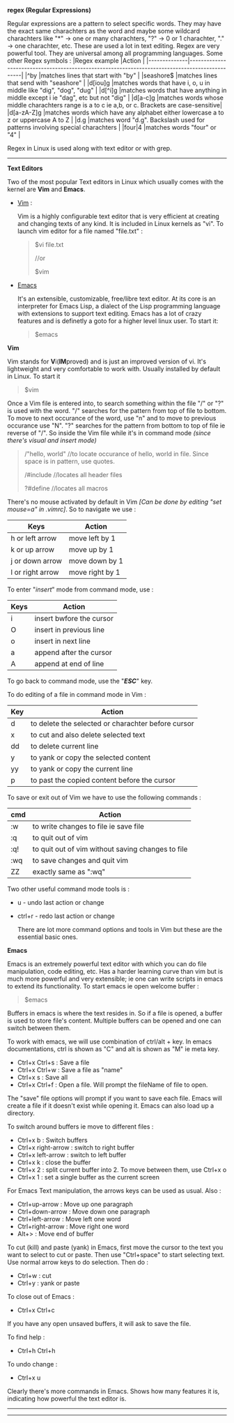 **regex \(Regular Expressions\)**

  Regular expressions are a pattern to select specific words. They may have the exact same charachters as the word and maybe some wildcard charachters like "*" -> one or many charachters, "?" -> 0 or 1 charachter, "." -> one charachter, etc. These are used a lot in text editing. Regex are very powerful tool. They are universal among all programming languages. Some other Regex symbols :
|Regex example |Action                                                                                          |
|--------------|------------------------------------------------------------------------------------------------|
|^by           |matches lines that start with "by"                                                              |
|seashore$     |matches lines that send with "seashore"                                                         |
|d\[iou\]g     |matches words that have i, o, u in middle like "dig", "dog", "dug"                              |
|d\[^i\]g      |matches words that have anything in middle except i ie "dag", etc but not "dig"                 |
|d\[a-c\]g     |matches words whose middle charachters range is a to c ie a,b, or c. Brackets are case-sensitive|
|d\[a-zA-Z\]g  |matches words which have any alphabet either lowercase a to z or uppercase A to Z               |
|d\.g          |matches word "d.g". Backslash used for patterns involving special charachters                   |
|four\|4       |matches words "four" or "4"                                                                     |

  Regex in Linux is used along with text editor or with grep.

---

**Text Editors**

  Two of the most popular Text editors in Linux which usually comes with the kernel are **Vim** and **Emacs**.
+ [Vim](https://www.vim.org/) :
  
    Vim is a highly configurable text editor that is very efficient at creating and changing texts of any kind. It is included in Linux kernels as "vi". To launch vim editor for a file named "file.txt" :
  > $vi file.txt
  >
  > //or
  >
  > $vim

+ [Emacs](https://www.gnu.org/software/emacs/)

    It's an extensible, customizable, free/libre text editor. At its core is an interpreter for Emacs Lisp, a dialect of the Lisp programming language with extensions to support text editing. Emacs has a lot of crazy features and is definetly a goto for a higher level linux user. To start it:
  > $emacs


**Vim**

  Vim stands for **V**i\(**IM**proved\) and is just an improved version of vi. It's lightweight and very comfortable to work with. Usually installed by default in Linux. To start it 
> $vim

  Once a Vim file is entered into, to search something within the file "/" or "?" is used with the word. "/" searches for the pattern from top of file to bottom. To move to next occurance of the word, use "n" and to move to previous occurance use "N". "?" searches for the pattern from bottom to top of file ie reverse of "/". So inside the Vim file while it's in command mode *\(since there's visual and insert mode\)* 
> /"hello, world"   //to locate occurance of hello, world in file. Since space is in pattern, use quotes.
>
> /#include   //locates all header files
>
> ?#define   //locates all macros

  There's no mouse activated by default in Vim *\[Can be done by editing "set mouse=a" in .vimrc\]*. So to navigate we use :
  
|Keys            |Action         |
|----------------|---------------|
|h or left arrow |move left by 1 |
|k or up arrow   |move up by 1   |
|j or down arrow |move down by 1 |
|l or right arrow|move right by 1|

  To enter "*insert*" mode from command mode, use :

|Keys|Action                  |
|----|------------------------|
|i   |insert bwfore the cursor|
|O   |insert in previous line |
|o   |insert in next line     |
|a   |append after the cursor |
|A   |append at end of line   |

To go back to command mode, use the "***ESC***" key.

  To do editing of a file in command mode in Vim :

|Key|Action                                            |
|---|--------------------------------------------------|
|d  |to delete the selected or charachter before cursor|
|x  |to cut and also delete selected text              |
|dd |to delete current line                            |
|y  |to yank or copy the selected content              |
|yy |to yank or copy the current line                  |
|p  |to past the copied content before the cursor      |

  To save or exit out of Vim we have to use the following commands :

|cmd|Action                                           |
|---|-------------------------------------------------|
|:w |to write changes to file ie save file            |
|:q |to quit out of vim                               |
|:q!|to quit out of vim without saving changes to file|
|:wq|to save changes and quit vim                     |
|ZZ |exactly same as ":wq"                            |
  
Two other useful command mode tools is :
+ u - undo last action or change
+ ctrl+r - redo last action or change

	There are lot more command options and tools in Vim but these are the essential basic ones.

**Emacs**

Emacs is an extremely powerful text editor with which you can do file manipulation, code editing, etc. Has a harder learning curve than vim but is much more powerful and very extensible; ie one can write scripts in emacs to extend its functionality. To start emacs ie open welcome buffer :
> $emacs

Buffers in emacs is where the text resides in. So if a file is opened, a buffer is used to store file's content. Multiple buffers can be opened and one can switch between them.

 To work with emacs, we will use combination of ctrl/alt + key. In emacs documentations, ctrl is shown as "C" and alt is shown as "M" ie meta key.
- Ctrl+x Ctrl+s : Save a file
- Ctrl+x Ctrl+w : Save a file as "name"
- Ctrl+x s : Save all
- Ctrl+x Ctrl+f : Open a file. Will prompt the fileName of file to open.

The "save" file options will prompt if you want to save each file. Emacs will create a file if it doesn't exist while opening it. Emacs can also load up a directory.

To switch around buffers ie move to different files :
- Ctrl+x b : Switch buffers
- Ctrl+x right-arrow : switch to right buffer
- Ctrl+x left-arrow : switch to left buffer
- Ctrl+x k : close the buffer
- Ctrl+x 2 : split current buffer into 2. To move between them, use Ctrl+x o
- Ctrl+x 1 : set a single buffer as the current screen

For Emacs Text manipulation, the arrows keys can be used as usual. Also :
- Ctrl+up-arrow : Move up one paragraph
- Ctrl+down-arrow : Move down one paragraph
- Ctrl+left-arrow : Move left one word
- Ctrl+right-arrow : Move right one word
- Alt+> : Move end of buffer

To cut \(kill\) and paste \(yank\) in Emacs, first move the cursor to the text you want to select to cut or paste. Then use "Ctrl+space" to start selecting text. Use normal arrow keys to do selection. Then do :
- Ctrl+w : cut
- Ctrl+y : yank or paste

To close out of Emacs :
- Ctrl+x Ctrl+c

If you have any open unsaved buffers, it will ask to save the file.

To find help :
- Ctrl+h Ctrl+h

To undo change :
- Ctrl+x u

Clearly there's more commands in Emacs. Shows how many features it is, indicating how powerful the text editor is.

---
---
